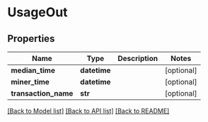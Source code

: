 # UsageOut

## Properties
Name | Type | Description | Notes
------------ | ------------- | ------------- | -------------
**median_time** | **datetime** |  | [optional] 
**miner_time** | **datetime** |  | [optional] 
**transaction_name** | **str** |  | [optional] 

[[Back to Model list]](../README.md#documentation-for-models) [[Back to API list]](../README.md#documentation-for-api-endpoints) [[Back to README]](../README.md)


